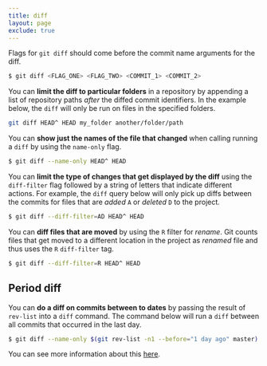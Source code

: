 ```yaml
---
title: diff
layout: page
exclude: true
---
```


Flags for `git diff` should come before the commit name arguments for the diff.
```bash
$ git diff <FLAG_ONE> <FLAG_TWO> <COMMIT_1> <COMMIT_2>
```

You can **limit the diff to particular folders** in a repository by appending a list of repository paths *after* the diffed commit identifiers. In the example below, the `diff` will only be run on files in the specified folders.
```bash
git diff HEAD^ HEAD my_folder another/folder/path
```

You can **show just the names of the file that changed** when calling running a `diff` by using the `name-only` flag.
```bash
$ git diff --name-only HEAD^ HEAD
```

You can **limit the type of changes that get displayed by the diff** using the `diff-filter` flag followed by a string of letters that indicate different actions. For example, the `diff` query below will only pick up diffs between the commits for files that are *added* `A` or *deleted* `D` to the project.
```bash
$ git diff --diff-filter=AD HEAD^ HEAD
```

You can **diff files that are moved** by using the `R` filter for *rename*. Git counts files that get moved to a different location in the project as *renamed* file and thus uses the `R` `diff-filter` tag.
```bash
$ git diff --diff-filter=R HEAD^ HEAD
```

## Period diff

You can **do a diff on commits between to dates** by passing the result of `rev-list` into a `diff` command. The command below will run a `diff` between all commits that occurred in the last day.
```bash
$ git diff --name-only $(git rev-list -n1 --before="1 day ago" master)
```

You can see more information about this [here](https://stackoverflow.com/questions/1161609/how-can-i-get-the-diff-between-all-the-commits-that-occurred-between-two-dates-w).
<!--stackedit_data:
eyJoaXN0b3J5IjpbLTkwNzMyNjE1LDI2MTAwMTg5OSw0NTkwMj
czMjAsLTE5NjM5NTMyMDcsLTE0NTI3MzkxNDMsLTMzNjcyNjc1
OSwtMjIwNzA0M119
-->